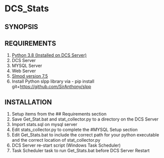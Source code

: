 # DCS_Stats

## SYNOPSIS

## REQUIREMENTS

1. <a href="https://www.python.org/ftp/python/3.8.6/python-3.8.6-amd64.exe">Python 3.8 (Installed on DCS Server)</a>
2. DCS Server
3. MYSQL Server
4. Web Server
5. <a href="https://github.com/mrSkortch/DCS-SLmod/archive/master.zip">Slmod version 7.5</a>
6. Install Python slpp library via - pip install git+https://github.com/SirAnthony/slpp

## INSTALLATION

1. Setup items from the ## Requirements section
2. Save Get_Stat.bat and stat_collector.py to a directory on the DCS Server
3. Import stats.sql on mysql server
4. Edit stats_collector.py to complete the #MYSQL Setup section
5. Edit Get_Stats.bat to include the correct path for your python executable and the correct location of stat_collector.py
6. DCS Server re-start script (Windows Task Scheduler)
7. Task Scheduler task to run Get_Stats.bat before DCS Server Restart
